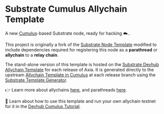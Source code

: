 # Substrate Cumulus Allychain Template

A new [Cumulus](https://github.com/paritytech/cumulus/)-based Substrate node, ready for hacking ☁️..

This project is originally a fork of the
[Substrate Node Template](https://github.com/substrate-developer-hub/substrate-node-template)
modified to include dependencies required for registering this node as a **parathread** or
**allychain** to a **relay chain**.

The stand-alone version of this template is hosted on the
[Substrate Devhub Allychain Template](https://github.com/substrate-developer-hub/substrate-allychain-template/)
for each release of Axia. It is generated directly to the upstream
[Allychain Template in Cumulus](https://github.com/paritytech/cumulus/tree/master/allychain-template)
at each release branch using the
[Substrate Template Generator](https://github.com/paritytech/substrate-template-generator/).

👉 Learn more about allychains [here](https://wiki.axia.network/docs/learn-allychains), and
parathreads [here](https://wiki.axia.network/docs/learn-parathreads).


🧙 Learn about how to use this template and run your own allychain testnet for it in the
[Devhub Cumulus Tutorial](https://docs.substrate.io/tutorials/v3/cumulus/start-relay/).